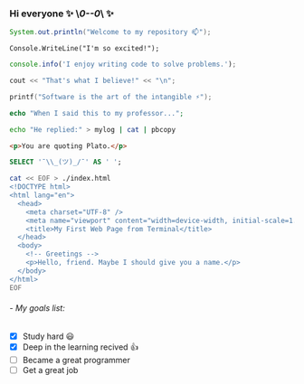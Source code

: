 ### Hi everyone ✨ \\_0--0_\ ✨ 

```java
System.out.println("Welcome to my repository 📫");
```
```vbnet
Console.WriteLine("I'm so excited!");
````
```javascript
console.info('I enjoy writing code to solve problems.');
```
```cpp
cout << "That's what I believe!" << "\n"; 
```
```c
printf("Software is the art of the intangible ⚡");
```
```PHP
echo "When I said this to my professor...";
```
```bash
echo "He replied:" > mylog | cat | pbcopy
```
```html
<p>You are quoting Plato.</p>
```
```sql
SELECT '¯\\_(ツ)_/¯' AS ' ';
```
```bash
cat << EOF > ./index.html
<!DOCTYPE html>
<html lang="en">
  <head>
    <meta charset="UTF-8" />
    <meta name="viewport" content="width=device-width, initial-scale=1.0">
    <title>My First Web Page from Terminal</title>
  </head>
  <body>
    <!-- Greetings -->
    <p>Hello, friend. Maybe I should give you a name.</p>
  </body>
</html>
EOF
```

<!--
Some ideas:

- 🔭 I’m currently working on ...
- 🌱 I’m currently learning ...
- 👯 I’m looking to collaborate on ...
- 🤔 I’m looking for help with ...
- 💬 Ask me about ...
- 📫 How to reach me: ...
- 😄 Pronouns: ...
- ⚡ Fun fact: ...
-->

###### - My goals list:
- [x] Study hard :smiley:
- [x] Deep in the learning recived :+1:
- [ ] Became a great programmer
- [ ] Get a great job
